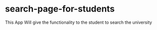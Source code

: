 # search-page-for-students
This App Will give the functionality to the student to search the university

